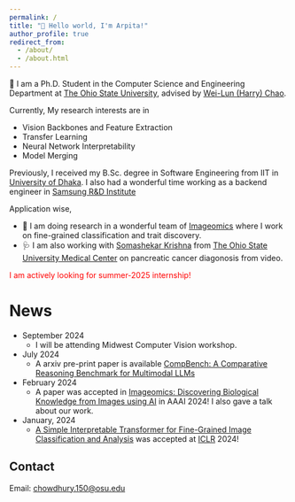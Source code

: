 ```yaml
---
permalink: /
title: "💭 Hello world, I'm Arpita!"
author_profile: true
redirect_from: 
  - /about/
  - /about.html
---
```


🏫 I am a Ph.D. Student in the Computer Science and Engineering Department at [The Ohio State University](https://www.osu.edu/), advised by [Wei-Lun (Harry) Chao](https://sites.google.com/view/wei-lun-harry-chao). 

Currently, My research interests are in
- Vision Backbones and Feature Extraction
- Transfer Learning
- Neural Network Interpretability
- Model Merging

Previously, I received my B.Sc. degree in Software Engineering from IIT in [University of Dhaka](http://www.iit.du.ac.bd/). I also had a wonderful time working as a backend engineer in [Samsung R&D Institute](https://research.samsung.com/srbd)

Application wise, 
- 🦋 I am doing research in a wonderful team of [Imageomics](https://imageomics.osu.edu/) where I work on fine-grained classification and trait discovery. 
- 🩺 I am also working with [Somashekar Krishna](https://scholar.google.com/citations?hl=en&user=lW7g3OEAAAAJ) from [The Ohio State University Medical Center](https://wexnermedical.osu.edu/) on pancreatic cancer diagonosis from video.

<span style="color:red">I am actively looking for summer-2025 internship!</span>

News
======
- September 2024
  -  I will be attending Midwest Computer Vision workshop.
- July 2024
  - A arxiv pre-print paper is available [CompBench: A Comparative Reasoning Benchmark for Multimodal LLMs](https://compbench.github.io/)  
- February 2024
  - A paper was accepted in [Imageomics: Discovering Biological Knowledge from Images using AI](https://aaai.org/aaai-24-conference/aaai-24-workshop-list/#ws21) in AAAI 2024! I also gave a talk about our work. 
- January, 2024
  - [A Simple Interpretable Transformer for Fine-Grained Image Classification and Analysis](https://arxiv.org/abs/2311.04157) was accepted at [ICLR](https://iclr.cc/) 2024!


Contact
------
Email: chowdhury.150@osu.edu
